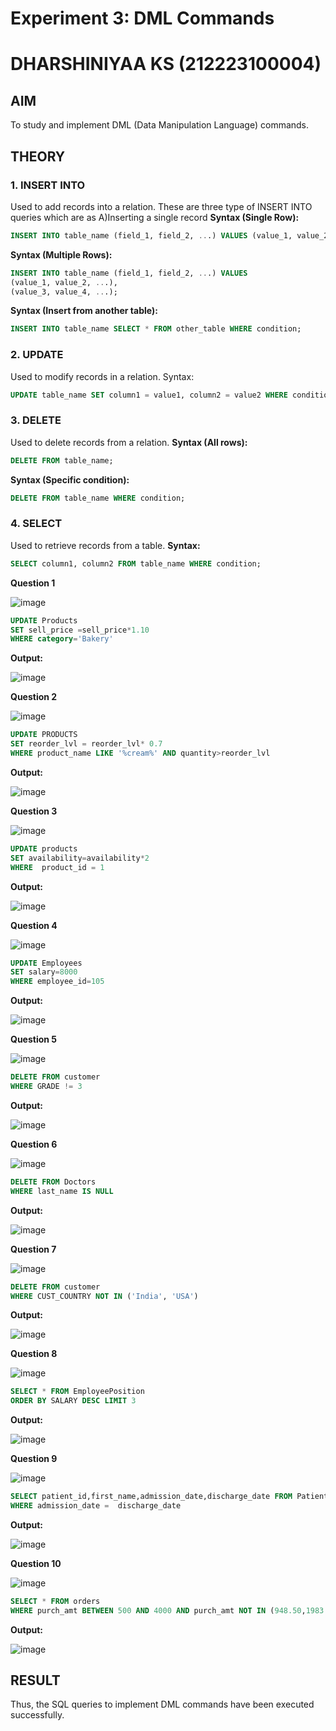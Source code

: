 # Experiment 3: DML Commands
# DHARSHINIYAA KS (212223100004)
## AIM
To study and implement DML (Data Manipulation Language) commands.

## THEORY

### 1. INSERT INTO
Used to add records into a relation.
These are three type of INSERT INTO queries which are as
A)Inserting a single record
**Syntax (Single Row):**
```sql
INSERT INTO table_name (field_1, field_2, ...) VALUES (value_1, value_2, ...);
```
**Syntax (Multiple Rows):**
```sql
INSERT INTO table_name (field_1, field_2, ...) VALUES
(value_1, value_2, ...),
(value_3, value_4, ...);
```
**Syntax (Insert from another table):**
```sql
INSERT INTO table_name SELECT * FROM other_table WHERE condition;
```
### 2. UPDATE
Used to modify records in a relation.
Syntax:
```sql
UPDATE table_name SET column1 = value1, column2 = value2 WHERE condition;
```
### 3. DELETE
Used to delete records from a relation.
**Syntax (All rows):**
```sql
DELETE FROM table_name;
```
**Syntax (Specific condition):**
```sql
DELETE FROM table_name WHERE condition;
```
### 4. SELECT
Used to retrieve records from a table.
**Syntax:**
```sql
SELECT column1, column2 FROM table_name WHERE condition;
```
**Question 1**

![image](https://github.com/user-attachments/assets/27a2402a-b3f1-4d37-aea8-9cdcab8104f4)

```sql
UPDATE Products
SET sell_price =sell_price*1.10
WHERE category='Bakery'
```

**Output:**

![image](https://github.com/user-attachments/assets/6046fbd6-d8c4-42dd-a28d-c3a1e4845390)

**Question 2**

![image](https://github.com/user-attachments/assets/7d87e11d-78b1-4519-92ce-d21ca723ff69)

```sql
UPDATE PRODUCTS
SET reorder_lvl = reorder_lvl* 0.7
WHERE product_name LIKE '%cream%' AND quantity>reorder_lvl
```

**Output:**

![image](https://github.com/user-attachments/assets/56e21be8-4272-472d-add1-99beee9214ec)

**Question 3**

![image](https://github.com/user-attachments/assets/0ff8a38d-c2ce-4163-9614-58f51623d340)

```sql
UPDATE products
SET availability=availability*2
WHERE  product_id = 1
```

**Output:**

![image](https://github.com/user-attachments/assets/a2a7e014-d957-4cce-98e9-2ec9f9dae3dc)

**Question 4**

![image](https://github.com/user-attachments/assets/9c9ebea3-7931-4357-bb78-3cf2e003bb33)

```sql
UPDATE Employees
SET salary=8000
WHERE employee_id=105
```

**Output:**

![image](https://github.com/user-attachments/assets/3294f976-b436-43d9-a26d-edc7217a106b)

**Question 5**

![image](https://github.com/user-attachments/assets/1c9459c5-1ca9-4dc3-9c1a-27ca47a551f7)

```sql
DELETE FROM customer
WHERE GRADE != 3
```

**Output:**

![image](https://github.com/user-attachments/assets/46e42085-4299-4065-9714-872a9a648f64)

**Question 6**

![image](https://github.com/user-attachments/assets/12deeb76-bd5c-47f4-85cf-bc0bc55d22da)

```sql
DELETE FROM Doctors 
WHERE last_name IS NULL
```

**Output:**

![image](https://github.com/user-attachments/assets/208071c2-42ab-4e4e-8299-3eb766aa144e)

**Question 7**

![image](https://github.com/user-attachments/assets/4af5cc53-bee9-4de5-8d0c-80c40a08d3ce)

```sql
DELETE FROM customer 
WHERE CUST_COUNTRY NOT IN ('India', 'USA')
```

**Output:**

![image](https://github.com/user-attachments/assets/8adb8591-6f30-41f3-afd8-e302a2591a27)

**Question 8**

![image](https://github.com/user-attachments/assets/0d916e13-889b-4d70-9a24-4e7b1e9ebcba)

```sql
SELECT * FROM EmployeePosition
ORDER BY SALARY DESC LIMIT 3
```

**Output:**

![image](https://github.com/user-attachments/assets/0de0461d-1a42-4852-a93f-8de83ac1d407)

**Question 9**

![image](https://github.com/user-attachments/assets/e776eef3-049f-4210-9b58-3b10d713a5e2)

```sql
SELECT patient_id,first_name,admission_date,discharge_date FROM Patients
WHERE admission_date =  discharge_date
```

**Output:**

![image](https://github.com/user-attachments/assets/ab0de0da-30d1-45c1-84c7-9bab11ea1d25)

**Question 10**

![image](https://github.com/user-attachments/assets/45ac9bc3-d6ec-4394-ac29-1d5d5f431630)

```sql
SELECT * FROM orders
WHERE purch_amt BETWEEN 500 AND 4000 AND purch_amt NOT IN (948.50,1983.43)
```

**Output:**

![image](https://github.com/user-attachments/assets/b1b5742d-a4e5-4a41-af39-6b53c4e1ffb9)

## RESULT
Thus, the SQL queries to implement DML commands have been executed successfully.
